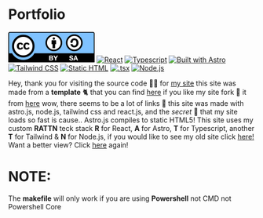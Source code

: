 # Portfolio

[![CC-BY-SA](public/cc.svg)](https://creativecommons.org/licenses/by-sa/4.0/) 
[![React](https://camo.githubusercontent.com/97458bf821a253c5b545eaaf3ed4dfd88bd058d4152f2405cc2f8d363285e1ef/68747470733a2f2f696d672e736869656c64732e696f2f62616467652f72656163742532302d2532333230323332612e7376673f267374796c653d666f722d7468652d6261646765266c6f676f3d7265616374266c6f676f436f6c6f723d253233363144414642)](https://reactjs.org/) 
[![Typescript](https://camo.githubusercontent.com/22d96b83ed916b59d520e05697c02931d5f2b93474343ca64d4f1188b8e2b59d/68747470733a2f2f696d672e736869656c64732e696f2f62616467652f747970657363726970742532302d2532333030374143432e7376673f267374796c653d666f722d7468652d6261646765266c6f676f3d74797065736372697074266c6f676f436f6c6f723d7768697465)](https://www.typescriptlang.org/) 
[![Built with Astro](https://astro.badg.es/v2/built-with-astro/small.svg)](https://astro.build/) 
[![Tailwind CSS](https://img.shields.io/badge/Tailwind%20CSS-%2306B6D4.svg?style=for-the-badge&logo=tailwindcss&logoColor=white)](https://tailwindcss.com/) 
[![Static HTML](https://img.shields.io/badge/HTML5-%23E34F26.svg?style=for-the-badge&logo=html5&logoColor=white)](https://developer.mozilla.org/en-US/docs/Web/Guide/HTML/HTML5) 
[![.tsx](https://img.shields.io/badge/tsx-%23007ACC.svg?style=for-the-badge&logo=typescript&logoColor=white)](https://www.typescriptlang.org/docs/handbook/jsx.html) 
[![Node.js](https://img.shields.io/badge/Node.js-%2343853D.svg?style=for-the-badge&logo=node.js&logoColor=white)](https://nodejs.org/)

Hey, thank you for visiting the source code 🧑‍💻 for [my site](https://ranukadinsitha.github.io) this site was made from a **template** 🐈 that you can find [here](https://github.com/thevrus/vrus.vercel.app) if you like my site fork 🍴 it from [here](https://github.com/thevrus/vrus.vercel.app) wow, there seems to be a lot of links 🔗 this site was made with astro.js, node.js, tailwind css and react.js, and the <i>secret</i> 🤫 that my site loads so fast is cause.. Astro.js compiles to static HTML5! This site uses my custom **RATTN** teck stack **R** for React, **A** for Astro, **T** for Typescript, another **T** for Tailwind & **N** for Node.js, if you would like to see my old site click [here!](http://ranuka.s3-website-ap-southeast-2.amazonaws.com/) Want a better view? Click [here](https://github.com/RanukaDinsitha/Portfolio/blob/site/README.md) again!  

# NOTE:

The **makefile** will only work if you are using **Powershell** not CMD not Powershell Core
